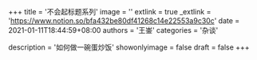 +++
title = '不会起标题系列'
image = ''
extlink = true
_extlink = 'https://www.notion.so/bfa432be80df41268c14e22553a9c30c'
date = 2021-01-11T18:44:59+08:00
authors = '王崟'
categories = '杂谈'

description = '如何做一碗蛋炒饭'
showonlyimage = false
draft = false
+++


